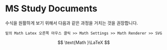 # MS Study Documents

수식을 원활하게 보기 위해서 다음과 같은 과정을 거치는 것을 권장합니다.

```
밑의 Math Latex 오른쪽 마우스 클릭 >> Math Settings >> Math Renderer >> SVG
```

$$ \text{Math }\LaTeX $$